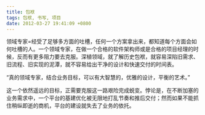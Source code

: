 ```yaml
---
title: 包袱
tags: 包袱, 书写, 项目
date: 2012-03-27 19:41:09 +0800
---
```



领域专家=经受了足够多方面的吐槽，任何一个方案拿出来，都知道每个方面会如何吐槽的人。一个领域专家，在做一个合格的软件架构师或是合格的项目经理的时候，反而有更多阻力要去克服。深植领域，就了解历史包袱，就容易深陷旧需求、旧流程、旧实现的泥潭，就不容易给出干净的设计和快速交付的时间表。

“真的领域专家，结合业务目标，可以有大智慧的，优雅的设计，平衡的艺术。”

这一个依然遥远的目标，正需要克服这一路艰险完成蜕变。悖论是，在不断加塞的业务需求中，一个平台的基建优化被无限地打乱节奏和推后交付；然而如果不能抓住稍纵即逝的商机，平台的建设就失去了业务的依托。

